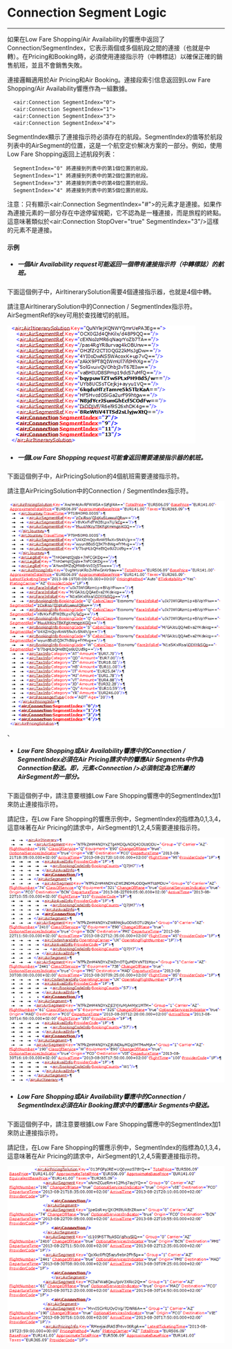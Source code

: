 # Connection Segment Logic

---

如果在Low Fare Shopping/Air Availability的響應中返回了Connection/SegmentIndex，它表示兩個或多個航段之間的連接（也就是中轉）。在Pricing和Booking時，必須使用連接指示符（中轉標誌）以確保正確的銷售航班，並且不會銷售失敗。

連接邏輯適用於Air Pricing和Air Booking。連接段索引信息返回到Low Fare Shopping/Air Availability響應作為一組數據。

```
  <air:Connection SegmentIndex="0">
  <air:Connection SegmentIndex="1">
  <air:Connection SegmentIndex="3">
  <air:Connection SegmentIndex="4">
```

SegmentIndex顯示了連接指示符必須存在的航段。SegmentIndex的值等於航段列表中的AirSegment的位置，这是一个航空定价解决方案的一部分。例如，使用Low Fare Shopping返回上述航段列表：

```
  SegmentIndex="0" 將連接到列表中的第1個位置的航段。
  SegmentIndex="1" 將連接到列表中的第2個位置的航段。
  SegmentIndex="3" 將連接到列表中的第4個位置的航段。
  SegmentIndex="4" 將連接到列表中的第5個位置的航段。
```

注意：只有顯示&lt;air:Connection SegmentIndex="\#"&gt;的元素才是連接。如果作為連接元素的一部分存在中途停留規範，它不認為是一種連接，而是旅程的終點。這意味著類似於&lt;air:Connection StopOver="true" SegmentIndex="3"/&gt;這樣的元素不是連接。

#### 示例

* ##### 一個**Air Availability request**可能返回一個帶有連接指示符（中轉標誌）的航班。

下面這個例子中，AirItinerarySolution需要4個連接指示器，也就是4個中轉。

請注意AirItinerarySolution中的Connection / SegmentIndex指示符。AirSegmentRef的key可用於查找確切的航班。

![](/assets/1.png)

* ##### 一個**Low Fare Shopping request可能會返回需要連接指示器的航班。**

下面這個例子中，AirPricingSolution的4個航班需要連接指示符。

請注意AirPricingSolution中的Connection / SegmentIndex指示符。

![](/assets/2.png)、

* ##### Low Fare Shopping或Air Availability響應中的Connection / SegmentIndex必須在Air Pricing請求中的響應Air Segments中作為Connection發送。即，元素&lt;Connection /&gt;必須制定為它所屬的AirSegment的一部分。

下面這個例子中，請注意要根據Low Fare Shopping響應中的SegmentIndex加1來防止連接指示符。

請記住，在Low Fare Shopping的響應示例中，SegmentIndex的指標為0,1,3,4，這意味著在Air Pricing的請求中，AirSegment的1,2,4,5需要連接指示符。

![](/assets/3.png)

* ##### Low Fare Shopping或Air Availability響應中的Connection / SegmentIndex必須在Air Booking請求中的響應Air Segments中發送。

下面這個例子中，請注意要根據Low Fare Shopping響應中的SegmentIndex加1來防止連接指示符。

請記住，在Low Fare Shopping的響應示例中，SegmentIndex的指標為0,1,3,4，這意味著在Air Pricing的請求中，AirSegment的1,2,4,5需要連接指示符。

![](/assets/4.png)

